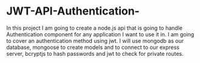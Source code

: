 # JWT-API-Authentication-
In this project I am going to create a node.js api that is going to handle Authentication component for any application I want to use it in.  I am going to cover an authentication method using jwt. I will use mongodb as our database, mongoose to create models and to connect to our express server, bcryptjs to hash passwords and jwt to check for private routes.
